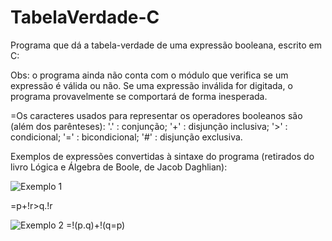 # TabelaVerdade-C
Programa que dá a tabela-verdade de uma expressão booleana, escrito em C:

Obs: o programa ainda não conta com o módulo que verifica se um expressão é válida ou não. Se uma expressão inválida for digitada, o programa provavelmente se comportará de forma inesperada.

=Os caracteres usados para representar os operadores booleanos são (além dos parênteses):
'.' : conjunção;
'+' : disjunção inclusiva;
'>' : condicional;
'=' : bicondicional;
'#' : disjunção exclusiva.

Exemplos de expressões convertidas à sintaxe do programa (retirados do livro Lógica e Álgebra de Boole, de Jacob Daghlian):

![Exemplo 1](https://i.imgur.com/OQCdBYy.png)

=p+!r>q.!r

![Exemplo 2](https://i.imgur.com/5gXnmPI.png)
=!(p.q)+!(q=p)
